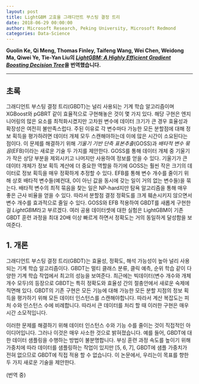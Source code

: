 ```yaml
---
layout: post
title: LightGBM 고효율 그래디언트 부스팅 결정 트리
date: 2018-06-29 00:00:00
author: Microsoft Research, Peking University, Microsoft Redmond
categories: Data-Science
---  
```

  
  
**Guolin Ke, Qi Meng, Thomas Finley, Taifeng Wang, Wei Chen, Weidong Ma, Qiwei Ye, Tie-Yan Liu의 [*LightGBM: A Highly Efficient Gradient Boosting Decision Tree*](https://papers.nips.cc/paper/6907-lightgbm-a-highly-efficient-gradient-boosting-decision-tree.pdf)을 번역했습니다.**
  
  
- - -
  
## 초록
그래디언트 부스팅 결정 트리(GBDT)는 널리 사용되는 기계 학습 알고리즘이며 XGBoost와 pGBRT 같이 효율적으로 구현해놓은 것이 몇 가지 있다. 해당 구현은 엔지니어링의 많은 요소를 최적화시켰지만 고차원 변수에 데이터 크기가 큰 경우 효율성과 확장성은 여전히 불만족스럽다. 주된 이유로 각 변수마다 가능한 모든 분할점에 대해 정보 획득을 평가하려면 데이터 개체 모두 스캔해야하는데 이에 많은 시간이 소요된다는 점이다. 이 문제를 해결하기 위해 *기울기 기반 단측 표본추출*(GOSS)과 *배타적 변수 묶음*(EFB)이라는 새로운 기술 두 가지를 제안한다. GOSS를 통해 데이터 개체 중 기울기가 작은 상당 부분을 제외시키고 나머지만 사용하여 정보를 얻을 수 있다. 기울기가 큰 데이터 개체가 정보 획득 계산에 더 중요한 역할을 하기에 GOSS는 훨씬 작은 크기의 데이터로 정보 획득을 매우 정확하게 추정할 수 있다. EFB를 통해 변수 개수를 줄이기 위해 상호 배타적 변수들(예컨대, 0이 아닌 값을 동시에 갖는 일이 거의 없는 변수들)을 묶는다. 배타적 변수의 최적 묶음을 찾는 일은 NP-hard지만 탐욕 알고리즘을 통해 매우 좋은 근사 비율을 얻을 수 있다. 따라서 분할점 결정 정확도를 크게 훼손시키지 않으면서 변수 개수를 효과적으로 줄일 수 있다. GOSS와 EFB 적용하여 GBDT를 새롭게 구현한 걸 *LightGBM*라고 부르겠다. 여러 공용 데이터셋에 대한 실험은 LightGBM이 기존 GBDT 훈련 과정을 최대 20배 이상 빠르게 하면서 정확도는 거의 동일하게 달성함을 보여준다.
  
## 1. 개론
그래디언트 부스팅 결정 트리(GBDT)는 효율성, 정확도, 해석 가능성이 높아 널리 사용되는 기계 학습 알고리즘이다. GBDT는 멀티 클래스 분류, 클릭 예측, 순위 학습 같이 다양한 기계 학습 작업에서 최고의 성능을 보여준다. 최근에는 빅데이터(변수 개수와 개체 개수 모두)의 등장으로 GBDT는 특히 정확도와 효율성 간의 절충안에서 새로운 숙제에 직면해 있다. GBDT의 기존 구현은 모든 기능에 대해 가능한 모든 분할 지점의 정보 획득을 평가하기 위해 모든 데이터 인스턴스를 스캔해야합니다. 따라서 계산 복잡도는 피처 수와 인스턴스 수에 비례합니다. 따라서 큰 데이터를 처리 할 때 이러한 구현은 매우 시간 소모적입니다.
  
이러한 문제를 해결하기 위해 데이터 인스턴스 수와 기능 수를 줄이는 것이 직접적인 아이디어입니다. 그러나 이것은 매우 사소한 것으로 밝혀졌습니다. 예를 들어, GBDT에 대한 데이터 샘플링을 수행하는 방법이 불분명합니다. 부싱 훈련 과정 속도를 높이기 위해 가중치에 따라 데이터를 샘플링하는 작업이 있지만 [5, 6, 7], GBDT에 샘플 가중치가 전혀 없으므로 GBDT에 직접 적용 할 수 없습니다. 이 논문에서, 우리는이 목표를 향한 두 가지 새로운 기술을 제안한다.
  
(번역 중)
